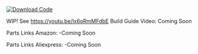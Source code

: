[![Download Code](https://img.shields.io/badge/Download-.ino-blue?style=for-the-badge&logo=github)](https://github.com/Max1makes/GamingPedalKeyboard/releases/download/V1.0/PedalKeyboard_Leonardo_RotaryEncoder.ino)

WIP! See https://youtu.be/lx6oRmMFdbE
Build Guide Video: Coming Soon

Parts Links Amazon:
  -Coming Soon

Parts Links Aliexpress:
  -Coming Soon
